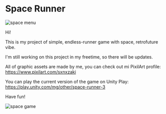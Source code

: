 # Space Runner

![space menu](https://user-images.githubusercontent.com/72753653/196033702-235018cb-7194-4307-9112-2407d40643e1.png)

Hi!

This is my project of simple, endless-runner game with space, retrofuture vibe. 

I'm still working on this project in my freetime, so there will be updates.

All of graphic assets are made by me, you can check out mi PixilArt profile: 
https://www.pixilart.com/sxnxzaki

You can play the current version of the game on Unity Play: 
https://play.unity.com/mg/other/space-runner-3

Have fun!

![space game](https://user-images.githubusercontent.com/72753653/196033709-938a4395-62c5-4c0e-ba16-8bcba23df603.png)

